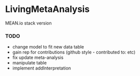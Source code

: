 # LivingMetaAnalysis
MEAN.io stack version

### TODO
- change model to fit new data table
- gain rep for contributions (github style - contributed to: etc)
- fix update meta-analysis
- manipulate table
- implement addInterpretation
